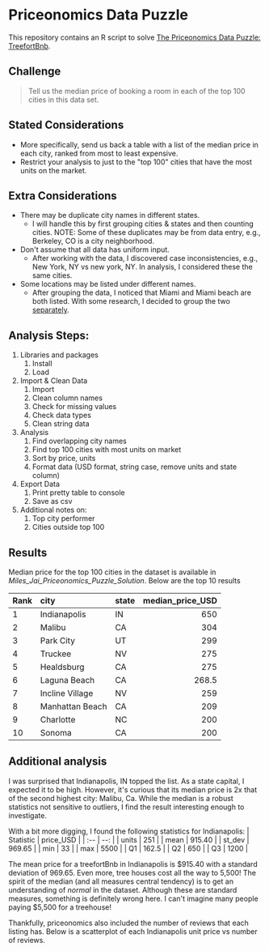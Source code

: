 
# Priceonomics Data Puzzle

This repository contains an R script to solve [The Priceonomics Data Puzzle: TreefortBnb](https://priceonomics.com/the-priceonomics-data-puzzle-treefortbnb/). 

## Challenge
> Tell us the median price of booking a room in each of the top 100 cities in this data set.


## Stated Considerations
- More specifically, send us back a table with a list of the median price in each city, ranked from most to least expensive.
- Restrict your analysis to just to the "top 100" cities that have the most units on the market.

## Extra Considerations
- There may be duplicate city names in different states. 
  - I will handle this by first grouping cities & states and then counting cities. NOTE: Some of these duplicates may be from data entry, e.g., Berkeley, CO is a city neighborhood.
- Don't assume that all data has uniform input.
  - After working with the data, I discovered case inconsistencies, e.g., New York, NY vs new york, NY. In analysis, I considered these the same cities.
- Some locations may be listed under different names. 
  - After grouping the data, I noticed that Miami and Miami beach are both listed. With some research, I decided to group the two [separately](https://www.tripadvisor.com/ShowTopic-g34438-i92-k1409657-Whats_the_difference_between_miami_and_miami_beach-Miami_Florida.html).


## Analysis Steps:
1. Libraries and packages
   1. Install
   2. Load
2. Import & Clean Data
   1. Import
   2. Clean column names
   3. Check for missing values
   4. Check data types
   5. Clean string data
3. Analysis
   1. Find overlapping city names
   2. Find top 100 cities with most units on market
   3. Sort by price, units
   4. Format data (USD format, string case, remove units and state column)
4. Export Data
   1. Print pretty table to console
   2. Save as csv
5. Additional notes on:
   1. Top city performer
   2. Cities outside top 100


## Results
Median price for the top 100 cities in the dataset is available in *Miles_Jai_Priceonomics_Puzzle_Solution*. Below are the top 10 results 

| Rank | city | state | median_price_USD
| :-- | :-- | :-- | --:
1 | Indianapolis | IN | 650
2 | Malibu | CA | 304
3 | Park City | UT | 299
4 | Truckee | NV | 275
5 | Healdsburg | CA | 275
6 | Laguna Beach | CA | 268.5
7 | Incline Village | NV | 259
8 | Manhattan Beach | CA | 209
9 | Charlotte | NC | 200
10 | Sonoma | CA | 200


## Additional analysis
I was surprised that Indianapolis, IN topped the list. As a state capital, I expected it to be high. However, it's curious that its median price is 2x that of the second highest city: Malibu, Ca. While the median is a robust statistics not sensitive to outliers, I find the result interesting enough to investigate. 

With a bit more digging, I found the following statistics for Indianapolis:
| Statistic | price_USD |
| :--       | --: |
| units   |  251   |
| mean   |  915.40 |
| st_dev | 969.65 |
| min | 33 |
| max | 5500 |
| Q1 | 162.5 |
| Q2 | 650 |
| Q3 | 1200 |

The mean price for a treefortBnb in Indianapolis is $915.40 with a standard deviation of 969.65. Even more, tree houses cost all the way to 5,500! The spirit of the median (and all measures central tendency) is to get an understanding of _normal_ in the dataset. Although these are standard measures, something is definitely wrong here. I can't imagine many people paying $5,500 for a treehouse!

Thankfully, priceonomics also included the number of reviews that each listing has. Below is a scatterplot of each Indianapolis unit price vs number of reviews.


